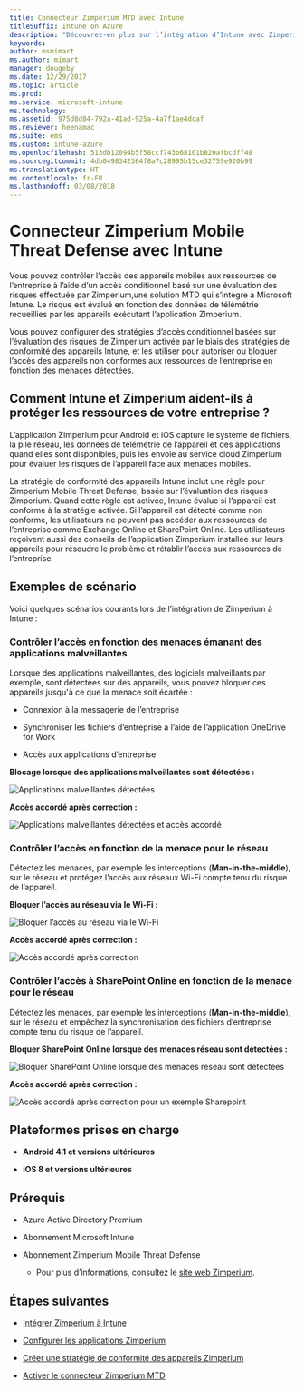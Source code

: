 ```yaml
---
title: Connecteur Zimperium MTD avec Intune
titleSuffix: Intune on Azure
description: "Découvrez-en plus sur l’intégration d’Intune avec Zimperium Mobile Threat Defense pour contrôler l’accès des appareils mobiles aux ressources de votre entreprise."
keywords: 
author: msmimart
ms.author: mimart
manager: dougeby
ms.date: 12/29/2017
ms.topic: article
ms.prod: 
ms.service: microsoft-intune
ms.technology: 
ms.assetid: 975d8d84-792a-41ad-925a-4a7f1ae4dcaf
ms.reviewer: heenamac
ms.suite: ems
ms.custom: intune-azure
ms.openlocfilehash: 513db12094b5f58ccf743b68101b820afbcdff48
ms.sourcegitcommit: 4db0498342364f8a7c28995b15ce32759e920b99
ms.translationtype: HT
ms.contentlocale: fr-FR
ms.lasthandoff: 03/08/2018
---
```

# <a name="zimperium-mobile-threat-defense-connector-with-intune"></a>Connecteur Zimperium Mobile Threat Defense avec Intune

Vous pouvez contrôler l’accès des appareils mobiles aux ressources de l’entreprise à l’aide d’un accès conditionnel basé sur une évaluation des risques effectuée par Zimperium,une solution MTD qui s’intègre à Microsoft Intune. Le risque est évalué en fonction des données de télémétrie recueillies par les appareils exécutant l’application Zimperium.

Vous pouvez configurer des stratégies d’accès conditionnel basées sur l’évaluation des risques de Zimperium activée par le biais des stratégies de conformité des appareils Intune, et les utiliser pour autoriser ou bloquer l’accès des appareils non conformes aux ressources de l’entreprise en fonction des menaces détectées.

## <a name="how-do-intune-and-zimperium-help-protect-your-company-resources"></a>Comment Intune et Zimperium aident-ils à protéger les ressources de votre entreprise ?

L’application Zimperium pour Android et iOS capture le système de fichiers, la pile réseau, les données de télémétrie de l’appareil et des applications quand elles sont disponibles, puis les envoie au service cloud Zimperium pour évaluer les risques de l’appareil face aux menaces mobiles.

La stratégie de conformité des appareils Intune inclut une règle pour Zimperium Mobile Threat Defense, basée sur l’évaluation des risques Zimperium. Quand cette règle est activée, Intune évalue si l’appareil est conforme à la stratégie activée. Si l’appareil est détecté comme non conforme, les utilisateurs ne peuvent pas accéder aux ressources de l’entreprise comme Exchange Online et SharePoint Online. Les utilisateurs reçoivent aussi des conseils de l’application Zimperium installée sur leurs appareils pour résoudre le problème et rétablir l’accès aux ressources de l’entreprise.

## <a name="sample-scenarios"></a>Exemples de scénario

Voici quelques scénarios courants lors de l’intégration de Zimperium à Intune :

### <a name="control-access-based-on-threats-from-malicious-apps"></a>Contrôler l’accès en fonction des menaces émanant des applications malveillantes

Lorsque des applications malveillantes, des logiciels malveillants par exemple, sont détectées sur des appareils, vous pouvez bloquer ces appareils jusqu'à ce que la menace soit écartée :

-   Connexion à la messagerie de l’entreprise

-   Synchroniser les fichiers d’entreprise à l’aide de l’application OneDrive for Work

-   Accès aux applications d’entreprise

**Blocage lorsque des applications malveillantes sont détectées :**

![Applications malveillantes détectées](./media/Maliciousapps_blocked_Zimperium.png)

**Accès accordé après correction :**

![Applications malveillantes détectées et accès accordé](./media/maliciousapps_unblocked_Zimperium.png)

### <a name="control-access-based-on-threat-to-network"></a>Contrôler l’accès en fonction de la menace pour le réseau

Détectez les menaces, par exemple les interceptions (**Man-in-the-middle**), sur le réseau et protégez l’accès aux réseaux Wi-Fi compte tenu du risque de l’appareil.

**Bloquer l’accès au réseau via le Wi-Fi :**

![Bloquer l’accès au réseau via le Wi-Fi](./media/network_wifi_blocked_Zimperium.png)

**Accès accordé après correction :**

![Accès accordé après correction](./media/network_wifi_unblocked_Zimperium.png)

### <a name="control-access-to-sharepoint-online-based-on-threat-to-network"></a>Contrôler l’accès à SharePoint Online en fonction de la menace pour le réseau

Détectez les menaces, par exemple les interceptions (**Man-in-the-middle**), sur le réseau et empêchez la synchronisation des fichiers d’entreprise compte tenu du risque de l’appareil.

**Bloquer SharePoint Online lorsque des menaces réseau sont détectées :**

![Bloquer SharePoint Online lorsque des menaces réseau sont détectées](./media/network_spo_blocked_Zimperium.png)

**Accès accordé après correction :**

![Accès accordé après correction pour un exemple Sharepoint](./media/network_spo_unblocked_Zimperium.png)

## <a name="supported-platforms"></a>Plateformes prises en charge

-   **Android 4.1 et versions ultérieures**

-   **iOS 8 et versions ultérieures**

## <a name="prerequisites"></a>Prérequis

-   Azure Active Directory Premium

-   Abonnement Microsoft Intune

-   Abonnement Zimperium Mobile Threat Defense

    -   Pour plus d’informations, consultez le [site web Zimperium](https://www.zimperium.com/zips-mobile-ips).

## <a name="next-steps"></a>Étapes suivantes

- [Intégrer Zimperium à Intune](zimperium-mtd-connector-integration.md)

- [Configurer les applications Zimperium](mtd-apps-ios-app-configuration-policy-add-assign.md)

- [Créer une stratégie de conformité des appareils Zimperium](mtd-device-compliance-policy-create.md)

- [Activer le connecteur Zimperium MTD](mtd-connector-enable.md)
